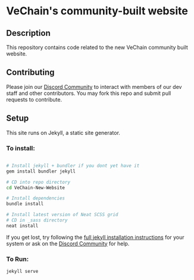 # VeChain's community-built website

## Description
This repository contains code related to the new VeChain community built website.

## Contributing
Please join our [Discord Community](https://discord.gg/VVnbmRP) to interact with members of our dev staff and other contributors. You may fork this repo and submit pull requests to contribute.

## Setup
This site runs on Jekyll, a static site generator.

### To install:
```bash

# Install jekyll + bundler if you dont yet have it
gem install bundler jekyll

# CD into repo directory
cd VeChain-New-Website

# Install dependencies
bundle install

# Install latest version of Neat SCSS grid
# CD in _sass directory
neat install
```

If you get lost, try following the [full jekyll installation instructions](https://jekyllrb.com/docs/installation/) for your system or ask on the [Discord Community](https://discord.gg/VVnbmRP) for help. 

### To Run:
```bash
jekyll serve
```
